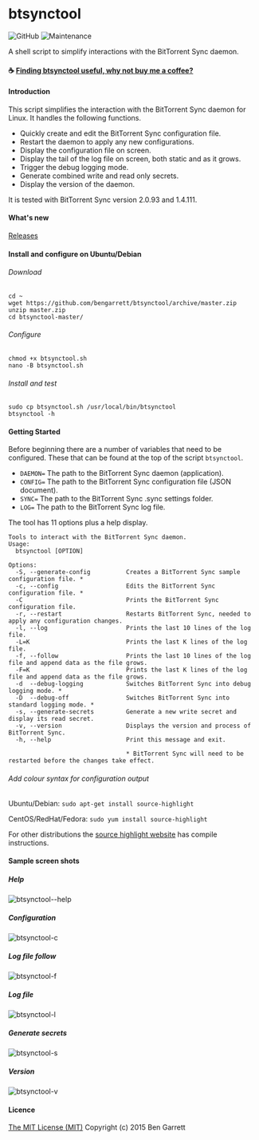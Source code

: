 # btsynctool

![GitHub](https://img.shields.io/github/license/bengarrett/btsynctool?style=flat-square)
![Maintenance](https://img.shields.io/maintenance/no/2015?style=flat-square)

A shell script to simplify interactions with the BitTorrent Sync daemon.

#### ☕ [Finding btsynctool useful, why not buy me a coffee?](https://www.buymeacoffee.com/4rtEGvUIY)

#### Introduction

This script simplifies the interaction with the BitTorrent Sync daemon for Linux. It handles the following functions.

- Quickly create and edit the BitTorrent Sync configuration file.
- Restart the daemon to apply any new configurations.
- Display the configuration file on screen.
- Display the tail of the log file on screen, both static and as it grows.
- Trigger the debug logging mode.
- Generate combined write and read only secrets.
- Display the version of the daemon.

It is tested with BitTorrent Sync version 2.0.93 and 1.4.111.

#### What's new

[Releases](https://github.com/bengarrett/btsynctool/releases)

#### Install and configure on Ubuntu/Debian

###### Download

```
cd ~
wget https://github.com/bengarrett/btsynctool/archive/master.zip
unzip master.zip
cd btsynctool-master/
```

###### Configure

```
chmod +x btsynctool.sh
nano -B btsynctool.sh
```

###### Install and test

```
sudo cp btsynctool.sh /usr/local/bin/btsynctool
btsynctool -h
```

#### Getting Started

Before beginning there are a number of variables that need to be configured. These that can be found at the top of the script `btsynctool`.

- `DAEMON=` The path to the BitTorrent Sync daemon (application).
- `CONFIG=` The path to the BitTorrent Sync configuration file (JSON document).
- `SYNC=` The path to the BitTorrent Sync .sync settings folder.
- `LOG=` The path to the BitTorrent Sync log file.

The tool has 11 options plus a help display.

```
Tools to interact with the BitTorrent Sync daemon.
Usage:
  btsynctool [OPTION]

Options:
  -S, --generate-config          Creates a BitTorrent Sync sample configuration file. *
  -c, --config                   Edits the BitTorrent Sync configuration file. *
  -C                             Prints the BitTorrent Sync configuration file.
  -r, --restart                  Restarts BitTorrent Sync, needed to apply any configuration changes.
  -l, --log                      Prints the last 10 lines of the log file.
  -L=K                           Prints the last K lines of the log file.
  -f, --follow                   Prints the last 10 lines of the log file and append data as the file grows.
  -F=K                           Prints the last K lines of the log file and append data as the file grows.
  -d  --debug-logging            Switches BitTorrent Sync into debug logging mode. *
  -D  --debug-off                Switches BitTorrent Sync into standard logging mode. *
  -s, --generate-secrets         Generate a new write secret and display its read secret.
  -v, --version                  Displays the version and process of BitTorrent Sync.
  -h, --help                     Print this message and exit.

                                 * BitTorrent Sync will need to be restarted before the changes take effect.
```

###### Add colour syntax for configuration output

Ubuntu/Debian: `sudo apt-get install source-highlight`

CentOS/RedHat/Fedora: `sudo yum install source-highlight`

For other distributions the [source highlight website](https://www.gnu.org/software/src-highlite/) has compile instructions.

#### Sample screen shots

##### Help

![btsynctool--help](https://cloud.githubusercontent.com/assets/513842/6430192/7afea28a-c053-11e4-8386-c2bcc1991d10.png)

##### Configuration

![btsynctool-c](https://cloud.githubusercontent.com/assets/513842/6430189/7aca3e1e-c053-11e4-99c4-68bcb7f85126.png)

##### Log file follow

![btsynctool-f](https://cloud.githubusercontent.com/assets/513842/6430190/7acd5176-c053-11e4-9351-26d68ff98851.png)

##### Log file

![btsynctool-l](https://cloud.githubusercontent.com/assets/513842/6430193/7affc3cc-c053-11e4-99cd-79df2fe96c88.png)

##### Generate secrets

![btsynctool-s](https://cloud.githubusercontent.com/assets/513842/6430194/7b2d32bc-c053-11e4-99c6-e84e4ad9eca4.png)

##### Version

![btsynctool-v](https://cloud.githubusercontent.com/assets/513842/6430195/7b316076-c053-11e4-8156-f899fbd96c7a.png)

#### Licence

[The MIT License (MIT)](http://opensource.org/licenses/MIT)
Copyright (c) 2015 Ben Garrett
